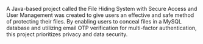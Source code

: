 A Java-based project called the File Hiding System with Secure Access and User Management was created to give users an effective and safe method of protecting their files. By enabling users to conceal files in a MySQL database and utilizing email OTP verification for multi-factor authentication, this project prioritizes privacy and data security.
